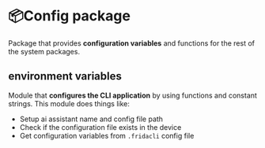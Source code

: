 # 📦Config package

Package that provides **configuration variables** and functions for the rest of the system packages.

## environment variables

Module that **configures the CLI application** by using functions and constant strings. This module does things like:

- Setup ai assistant name and config file path
- Check if the configuration file exists in the device
- Get configuration variables from `.fridacli` config file
